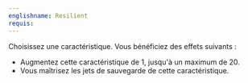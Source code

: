 ```yaml
---
englishname: Resilient
requis:
---
```

Choisissez une caractéristique. Vous bénéficiez des effets suivants : 

 - Augmentez cette caractéristique de 1, jusqu'à un maximum de 20.
 - Vous maîtrisez les jets de sauvegarde de cette caractéristique.
